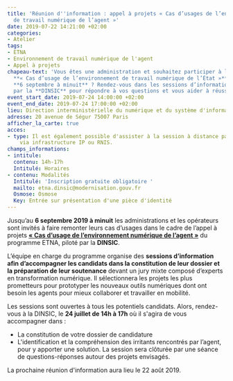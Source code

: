 ```yaml
---
title: 'Réunion d''information : appel à projets « Cas d’usages de l’environnement
  de travail numérique de l’agent »'
date: 2019-07-22 14:21:00 +02:00
categories:
- Atelier
tags:
- ETNA
- Environnement de travail numérique de l'agent
- Appel à projets
chapeau-text: 'Vous êtes une administration et souhaitez participer à l’appel à projets
  **« Cas d’usage de l’environnement de travail numérique de l’État »** ouvert jusqu’au
  **6 septembre à minuit** ? Rendez-vous dans les sessions d’information organisées
  par la **DINSIC** pour répondre à vos questions et vous aider à réussir votre candidature. '
event_start_date: 2019-07-24 14:00:00 +02:00
event_end_date: 2019-07-24 17:00:00 +02:00
lieu: Direction interministérielle du numérique et du système d'information de l'État
adresse: 20 avenue de Ségur 75007 Paris
afficher_la_carte: true
acces:
- type: Il est également possible d'assister à la session à distance par visio-conférence
    via infrastructure IP ou RNIS.
champs_informations:
- intitule: 
  contenu: 14h-17h
  Intitulé: Horaires
- contenu: Modalités
  Intitulé: 'Inscription gratuite obligatoire '
  mailto: etna.dinsic@modernisation.gouv.fr
  Osmose: Osmose
  Key: Entrée sur présentation d'une pièce d'identité
---
```


Jusqu’au **6 septembre 2019 à minuit** les administrations et les opérateurs sont invités à faire remonter leurs cas d’usages dans le cadre de l’appel à projets **[« Cas d’usage de l’environnement numérique de l’agent »](https://numerique.gouv.fr/actualites/outils-numeriques-des-agents-la-2e-edition-de-lappel-a-projet-cas-dusage-de-lenvironnement-numerique-de-lagent-est-lancee/)** du programme ETNA, piloté par la **DINSIC**. 

L’équipe en charge du programme organise des **sessions d’information afin d’accompagner les candidats dans la constitution de leur dossier et la préparation de leur soutenance** devant un jury mixte composé d’experts en transformation numérique. Il sélectionnera les projets les plus prometteurs pour prototyper les nouveaux outils numériques dont ont besoin les agents pour mieux collaborer et travailler en mobilité. 

Les sessions sont ouvertes à tous les potentiels candidats. 
Alors, rendez-vous à la DINSIC, le **24 juillet de 14h à 17h** où il s'agira de vous accompagner dans :  
* La constitution de votre dossier de candidature 
* L'identification et la compréhension des irritants rencontrés par l’agent, pour y apporter une solution. 
La session sera clôturée par une séance de questions-réponses autour des projets envisagés. 

La prochaine réunion d'information aura lieu le 22 août 2019. 
